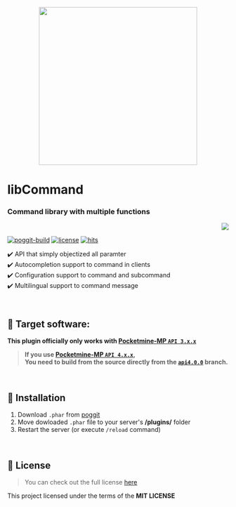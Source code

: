 <p align="center"> <img src="https://ghcdn.rawgit.org/Blugin/libCommand/main/icon.png" width="360"> </p>  
  
# libCommand  
### Command library with multiple functions
<p align="right">  
  <a href="https://github.com/Blugin/libCommand/blob/main/README_KOR.md">  
    <img src="https://img.shields.io/static/v1?label=%ED%95%9C%EA%B5%AD%EC%96%B4&message=%EB%A1%9C+%EC%9D%BD%EA%B8%B0&labelColor=success">  
  </a>  
</p>  
    
[![poggit-build](https://poggit.pmmp.io/ci.shield/Blugin/libCommand/libCommand)](https://poggit.pmmp.io/ci/Blugin/libCommand/libCommand)
[![license](https://img.shields.io/github/license/Blugin/libCommand.svg)](https://github.com/Blugin/libCommand/blob/main/LICENSE)
[![hits](https://views.whatilearened.today/views/github/Blugin/libCommand.svg)](http://hits.dwyl.com/Blugin/libCommand)
  
✔️ API that simply objectized all paramter  
✔️ Autocompletion support to command in clients  
✔️ Configuration support to command and subcommand   
✔️ Multilingual support to command message  
  
<br>  
  
## :file_folder: Target software:  
**This plugin officially only works with [Pocketmine-MP `API 3.x.x`](https://github.com/pmmp/PocketMine-MP/tree/stable)**
> **If you use [**Pocketmine-MP** `API 4.x.x`](https://github.com/pmmp/PocketMine-MP/tree/master),**  
> **You need to build from the source directly from the [`api4.0.0`](https://github.com/Blugin/libCommand/tree/api4.0.0) branch.**
  
<br>  
  
## :wrench: Installation
1) Download `.phar` from [poggit](https://poggit.pmmp.io/ci/Blugin/libCommand/libCommand)  
2) Move dowloaded `.phar` file to your server's **/plugins/** folder  
3) Restart the server (or execute `/reload` command)  
  
<br>  
  
## :memo: License  
> You can check out the full license [here](https://github.com/Blugin/libCommand/blob/main/LICENSE)  
  
This project licensed under the terms of the **MIT LICENSE**  
